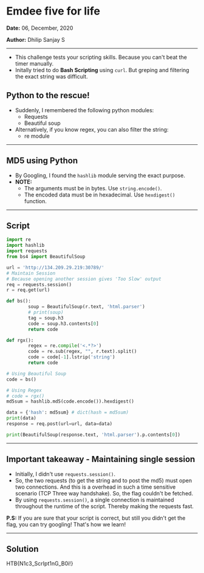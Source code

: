 # Emdee five for life

**Date:** 06, December, 2020

**Author:** Dhilip Sanjay S

---
- This challenge tests your scripting skills. Because you can't beat the timer manually.
- Initally tried to do **Bash Scripting** using `curl`. But greping and filtering the exact string was difficult. 

 ## Python to the rescue!
- Suddenly, I remembered the following python modules:
    - Requests
    - Beautiful soup
- Alternatively, if you know regex, you can also filter the string:
    - re module
---

## MD5 using Python
- By Googling, I found the `hashlib` module serving the exact purpose.
- **NOTE:** 
    - The arguments must be in bytes. Use `string.encode()`.
    - The encoded data must be in hexadecimal. Use `hexdigest()` function.
---

## Script
```python
import re
import hashlib
import requests
from bs4 import BeautifulSoup

url = 'http://134.209.29.219:30789/'
# Maintain Session
# Because opening another session gives 'Too Slow' output
req = requests.session()
r = req.get(url)

def bs():
        soup = BeautifulSoup(r.text, 'html.parser')
        # print(soup)
        tag = soup.h3
        code = soup.h3.contents[0]
        return code

def rgx():
        regex = re.compile('<.*?>')
        code = re.sub(regex, "", r.text).split()
        code = code[-1].lstrip('string')
        return code

# Using Beautiful Soup
code = bs()

# Using Regex
# code = rgx()
md5sum = hashlib.md5(code.encode()).hexdigest()

data = {'hash': md5sum} # dict(hash = md5sum)
print(data)
response = req.post(url=url, data=data)

print(BeautifulSoup(response.text, 'html.parser').p.contents[0])
```
---
## Important takeaway - Maintaining single session
- Initially, I didn't use `requests.session()`.
- So, the two requests (to get the string and to post the md5) must open two connections. And this is a overhead in such a time sensitive scenario (TCP Three way handshake). So, the flag couldn't be fetched. 
- By using `requests.session()`, a single connection is maintained throughout the runtime of the script. Thereby making the requests fast.


**P.S:** If you are sure that your script is correct, but still you didn't get the flag, you can try googling! That's how we learn!

---
## Solution
HTB{N1c3_ScrIpt1nG_B0i!}
